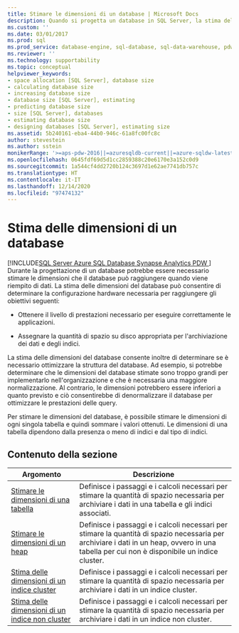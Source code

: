 ```yaml
---
title: Stimare le dimensioni di un database | Microsoft Docs
description: Quando si progetta un database in SQL Server, la stima delle dimensioni può essere utile per determinare la configurazione hardware necessaria per le prestazioni e lo spazio su disco.
ms.custom: ''
ms.date: 03/01/2017
ms.prod: sql
ms.prod_service: database-engine, sql-database, sql-data-warehouse, pdw
ms.reviewer: ''
ms.technology: supportability
ms.topic: conceptual
helpviewer_keywords:
- space allocation [SQL Server], database size
- calculating database size
- increasing database size
- database size [SQL Server], estimating
- predicting database size
- size [SQL Server], databases
- estimating database size
- designing databases [SQL Server], estimating size
ms.assetid: 5b240161-eba4-44b0-946c-61a8fc00fc8c
author: stevestein
ms.author: sstein
monikerRange: '>=aps-pdw-2016||=azuresqldb-current||=azure-sqldw-latest||>=sql-server-2016||>=sql-server-linux-2017||=azuresqldb-mi-current'
ms.openlocfilehash: 0645fdf69d5d1cc2859388c20e6170e3a152c0d9
ms.sourcegitcommit: 1a544cf4dd2720b124c3697d1e62ae7741db757c
ms.translationtype: HT
ms.contentlocale: it-IT
ms.lasthandoff: 12/14/2020
ms.locfileid: "97474132"
---
```

# <a name="estimate-the-size-of-a-database"></a>Stima delle dimensioni di un database
[!INCLUDE[SQL Server Azure SQL Database Synapse Analytics PDW ](../../includes/applies-to-version/sql-asdb-asdbmi-asa-pdw.md)]
  Durante la progettazione di un database potrebbe essere necessario stimare le dimensioni che il database può raggiungere quando viene riempito di dati. La stima delle dimensioni del database può consentire di determinare la configurazione hardware necessaria per raggiungere gli obiettivi seguenti:  
  
-   Ottenere il livello di prestazioni necessario per eseguire correttamente le applicazioni.  
  
-   Assegnare la quantità di spazio su disco appropriata per l'archiviazione dei dati e degli indici.  
  
 La stima delle dimensioni del database consente inoltre di determinare se è necessario ottimizzare la struttura del database. Ad esempio, si potrebbe determinare che le dimensioni del database stimate sono troppo grandi per implementarlo nell'organizzazione e che è necessaria una maggiore normalizzazione. Al contrario, le dimensioni potrebbero essere inferiori a quanto previsto e ciò consentirebbe di denormalizzare il database per ottimizzare le prestazioni delle query.  
  
 Per stimare le dimensioni del database, è possibile stimare le dimensioni di ogni singola tabella e quindi sommare i valori ottenuti. Le dimensioni di una tabella dipendono dalla presenza o meno di indici e dal tipo di indici.  
  
## <a name="in-this-section"></a>Contenuto della sezione  
  
|Argomento|Descrizione|  
|-----------|-----------------|  
|[Stimare le dimensioni di una tabella](../../relational-databases/databases/estimate-the-size-of-a-table.md)|Definisce i passaggi e i calcoli necessari per stimare la quantità di spazio necessaria per archiviare i dati in una tabella e gli indici associati.|  
|[Stimare le dimensioni di un heap](../../relational-databases/databases/estimate-the-size-of-a-heap.md)|Definisce i passaggi e i calcoli necessari per stimare la quantità di spazio necessaria per archiviare i dati in un heap, ovvero in una tabella per cui non è disponibile un indice cluster.|  
|[Stima delle dimensioni di un indice cluster](../../relational-databases/databases/estimate-the-size-of-a-clustered-index.md)|Definisce i passaggi e i calcoli necessari per stimare la quantità di spazio necessaria per archiviare i dati in un indice cluster.|  
|[Stima delle dimensioni di un indice non cluster](../../relational-databases/databases/estimate-the-size-of-a-nonclustered-index.md)|Definisce i passaggi e i calcoli necessari per stimare la quantità di spazio necessaria per archiviare i dati in un indice non cluster.|  
  
  
